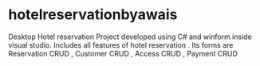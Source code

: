 # hotelreservationbyawais
Desktop Hotel reservation Project developed using C# and winform inside visual studio. Includes all features of hotel reservation . Its forms are Reservation CRUD , Customer CRUD , Access CRUD , Payment CRUD

